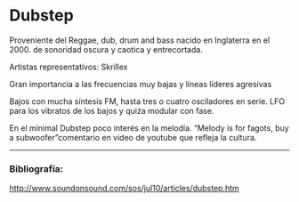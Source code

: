 # Dubstep

Proveniente del Reggae, dub, drum and bass nacido en Inglaterra en el 2000. 
de sonoridad oscura y caotica y entrecortada.


Artistas representativos: Skrillex

Gran importancia a las frecuencias muy bajas y líneas líderes agresivas

Bajos con mucha síntesis FM, hasta tres o cuatro osciladores en serie.
LFO para los vibratos de los bajos y quiźa modular con fase.

En el mínimal Dubstep poco interés en la melodía.
“Melody is for fagots, buy a subwoofer”comentario en video de youtube que refleja la cultura.

---
### Bibliografía:

http://www.soundonsound.com/sos/jul10/articles/dubstep.htm
